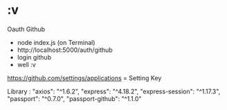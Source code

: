 # :v

Oauth Github
- node index.js (on Terminal)
- http://localhost:5000/auth/github
- login github
- well :v

https://github.com/settings/applications = Setting Key

Library :
   "axios": "^1.6.2",
  "express": "^4.18.2",
  "express-session": "^1.17.3",
  "passport": "^0.7.0",
  "passport-github": "^1.1.0"
